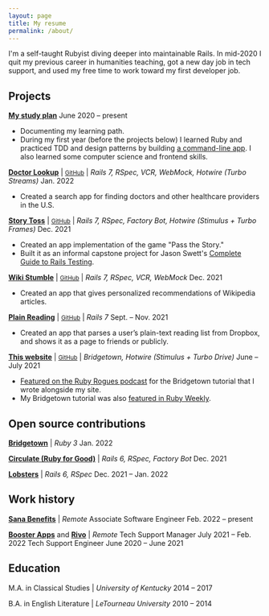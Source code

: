 ```yaml
---
layout: page
title: My resume
permalink: /about/
---
```


I'm a self-taught Rubyist diving deeper into maintainable Rails. In mid-2020 I quit my previous career in humanities teaching, got a new day job in tech support, and used my free time to work toward my first developer job.

## Projects

[**My study plan**](https://github.com/fpsvogel/learn-ruby-and-cs) <about-date>June 2020 – present</about-date>

- Documenting my learning path.
- During my first year (before the projects below) I learned Ruby and practiced TDD and design patterns by building [a command-line app](https://github.com/fpsvogel/readstat). I also learned some computer science and frontend skills.

[**Doctor Lookup**](https://doctorlookup.herokuapp.com) \| <small>[GitHub](https://github.com/fpsvogel/doctorlookup)</small> \| *Rails 7, RSpec, VCR, WebMock, Hotwire (Turbo Streams)* <about-date>Jan. 2022</about-date>

- Created a search app for finding doctors and other healthcare providers in the U.S.

[**Story Toss**](https://storytoss.herokuapp.com) \| <small>[GitHub](https://github.com/fpsvogel/storytoss)</small> \| *Rails 7, RSpec, Factory Bot, Hotwire (Stimulus + Turbo Frames)* <about-date>Dec. 2021</about-date>

- Created an app implementation of the game "Pass the Story."
- Built it as an informal capstone project for Jason Swett's [Complete Guide to Rails Testing](https://www.codewithjason.com/complete-guide-to-rails-testing/).

[**Wiki Stumble**](https://wikistumble.herokuapp.com) \| <small>[GitHub](https://github.com/fpsvogel/wikistumble)</small> \| *Rails 7, RSpec, VCR, WebMock* <about-date>Dec. 2021</about-date>

- Created an app that gives personalized recommendations of Wikipedia articles.

[**Plain Reading**](https://plainreading.herokuapp.com) \| <small>[GitHub](https://github.com/fpsvogel/plainreading)</small> \| *Rails 7* <about-date>Sept. – Nov. 2021</about-date>

- Created an app that parses a user’s plain-text reading list from Dropbox, and shows it as a page to friends or publicly.

[**This website**](https://fpsvogel.com) \| <small>[GitHub](https://github.com/fpsvogel/blog-2021)</small> \| *Bridgetown, Hotwire (Stimulus + Turbo Drive)* <about-date>June – July 2021</about-date>

- [Featured on the Ruby Rogues podcast](https://rubyrogues.com/bridgetown-rb-ft-felipe-vogel-ruby-526) for the Bridgetown tutorial that I wrote alongside my site.
- My Bridgetown tutorial was also [featured in Ruby Weekly](https://rubyweekly.com/issues/561#:~:text=Build%20a%20Static%20Site%20in%20Ruby%20with%20Bridgetown).

## Open source contributions

[**Bridgetown**](https://github.com/bridgetownrb/bridgetown/pulls?q=author:fpsvogel) \| *Ruby 3* <about-date>Jan. 2022</about-date>

[**Circulate (Ruby for Good)**](https://github.com/rubyforgood/circulate/pulls?q=author:fpsvogel) \| *Rails 6, RSpec, Factory Bot* <about-date>Dec. 2021</about-date>

[**Lobsters**](https://github.com/lobsters/lobsters/pulls?q=author:fpsvogel) \| *Rails 6, RSpec* <about-date>Dec. 2021 – Jan. 2022</about-date>

## Work history

[**Sana Benefits**](https://sanabenefits.com/) \| *Remote*
<about-position>Associate Software Engineer <about-date>Feb. 2022 – present</about-date></about-position>

[**Booster Apps**](https://boosterapps.com/) and [**Rivo**](https://www.rivo.io/) \| *Remote*
<about-position>Tech Support Manager <about-date>July 2021 – Feb. 2022</about-date></about-position>
<about-position>Tech Support Engineer <about-date>June 2020 – June 2021</about-date></about-position>

## Education

M.A. in Classical Studies \| *University of Kentucky* <about-date>2014 – 2017</about-date>

B.A. in English Literature \| *LeTourneau University* <about-date>2010 – 2014</about-date>
